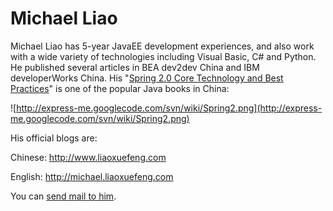 # Michael Liao #

Michael Liao has 5-year JavaEE development experiences, and also work with a
wide variety of technologies including Visual Basic, C# and Python. He published
several articles in BEA dev2dev China and IBM developerWorks China. His
"[Spring 2.0 Core Technology and Best Practices](http://product.china-pub.com/34820)"
is one of the popular Java books in China:

![http://express-me.googlecode.com/svn/wiki/Spring2.png](http://express-me.googlecode.com/svn/wiki/Spring2.png)

His official blogs are:

Chinese: http://www.liaoxuefeng.com

English: http://michael.liaoxuefeng.com

You can [send mail to him](mailto:askxuefeng@gmail.com).